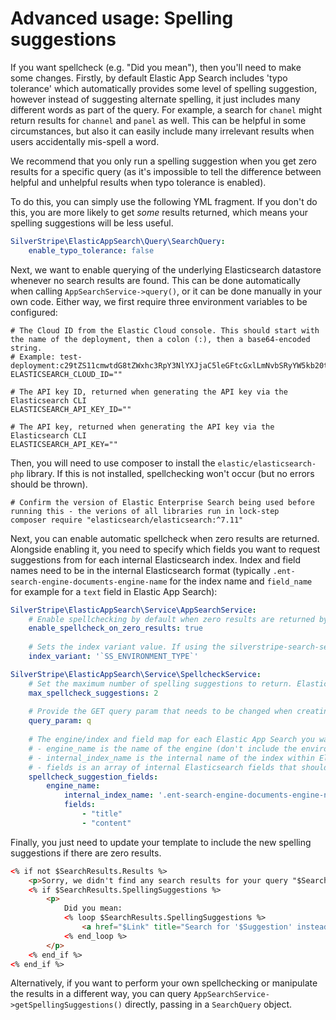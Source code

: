 # Advanced usage: Spelling suggestions
<!-- START doctoc generated TOC please keep comment here to allow auto update -->
<!-- DON'T EDIT THIS SECTION, INSTEAD RE-RUN doctoc TO UPDATE -->

<!-- END doctoc generated TOC please keep comment here to allow auto update -->
If you want spellcheck (e.g. "Did you mean"), then you'll need to make some changes. Firstly, by default Elastic App Search includes 'typo tolerance' which automatically provides some level of spelling suggestion, however instead of suggesting alternate spelling, it just includes many different words as part of the query. For example, a search for `chanel` might return results for `channel` and `panel` as well. This can be helpful in some circumstances, but also it can easily include many irrelevant results when users accidentally mis-spell a word.

We recommend that you only run a spelling suggestion when you get zero results for a specific query (as it's impossible to tell the difference between helpful and unhelpful results when typo tolerance is enabled).

To do this, you can simply use the following YML fragment. If you don't do this, you are more likely to get _some_ results returned, which means your spelling suggestions will be less useful.

```yml
SilverStripe\ElasticAppSearch\Query\SearchQuery:
    enable_typo_tolerance: false
```

Next, we want to enable querying of the underlying Elasticsearch datastore whenever no search results are found. This can be done automatically when calling `AppSearchService->query()`, or it can be done manually in your own code. Either way, we first require three environment variables to be configured:
```dotenv
# The Cloud ID from the Elastic Cloud console. This should start with the name of the deployment, then a colon (:), then a base64-encoded string.
# Example: test-deployment:c29tZS11cmwtdG8tZWxhc3RpY3NlYXJjaC5leGFtcGxlLmNvbSRyYW5kb20tdXVpZC1zdHJpbmctMSRyYW5kb20tdXVpZC1zdHJpbmctMg==
ELASTICSEARCH_CLOUD_ID=""

# The API key ID, returned when generating the API key via the Elasticsearch CLI
ELASTICSEARCH_API_KEY_ID=""

# The API key, returned when generating the API key via the Elasticsearch CLI
ELASTICSEARCH_API_KEY=""
```

Then, you will need to use composer to install the `elastic/elasticsearch-php` library. If this is not installed, spellchecking won't occur (but no errors should be thrown).

```shell
# Confirm the version of Elastic Enterprise Search being used before running this - the verions of all libraries run in lock-step
composer require "elasticsearch/elasticsearch:^7.11"
```

Next, you can enable automatic spellcheck when zero results are returned. Alongside enabling it, you need to specify which fields you want to request suggestions from for each internal Elasticsearch index. Index and field names need to be in the internal Elasticsearch format (typically `.ent-search-engine-documents-engine-name` for the index name and `field_name` for example for a `text` field in Elastic App Search):

```yml
SilverStripe\ElasticAppSearch\Service\AppSearchService:
    # Enable spellchecking by default when zero results are returned by Elastic App Search.
    enable_spellcheck_on_zero_results: true
    
    # Sets the index variant value. If using the silverstripe-search-service module, this must be the same as what you use for that (e.g. `APP_SEARCH_ENGINE_PREFIX`)
    index_variant: '`SS_ENVIRONMENT_TYPE`'

SilverStripe\ElasticAppSearch\Service\SpellcheckService:
    # Set the maximum number of spelling suggestions to return. Elasticsearch may return less than this, but if it returns more than only the top N suggestions will be provided to the SearchResult.
    max_spellcheck_suggestions: 2
    
    # Provide the GET query param that needs to be changed when creating links to other spelling suggestions
    query_param: q
    
    # The engine/index and field map for each Elastic App Search you want to provide spellchecking for, where:
    # - engine_name is the name of the engine (don't include the environment variable part - e.g. just use "content" if your engine name is actually "dev-content"
    # - internal_index_name is the internal name of the index within Elasticsearch. This typically starts with .ent-search-engine- and then a random SHA.
    # - fields is an array of internal Elasticsearch fields that should be used to get spelling suggestions from. These can only be taken from text (aka string) fields, and follow the Elastic App Search naming format (e.g. a field in your IndexConfiguration called 'title' will have a field called 'title' internally within Elasticsearch).
    spellcheck_suggestion_fields:
        engine_name:
            internal_index_name: '.ent-search-engine-documents-engine-name'
            fields:
                - "title"
                - "content"
```

Finally, you just need to update your template to include the new spelling suggestions if there are zero results.

```html
<% if not $SearchResults.Results %>
    <p>Sorry, we didn't find any search results for your query "$SearchResults.Query".</p>
    <% if $SearchResults.SpellingSuggestions %>
        <p>
            Did you mean:
            <% loop $SearchResults.SpellingSuggestions %>
                <a href="$Link" title="Search for '$Suggestion' instead">$Suggestion</a><% if $Last %>?<% else %>, <% end_if %>
            <% end_loop %>
        </p>
    <% end_if %>
<% end_if %>
```

Alternatively, if you want to perform your own spellchecking or manipulate the results in a different way, you can query `AppSearchService->getSpellingSuggestions()` directly, passing in a `SearchQuery` object.
